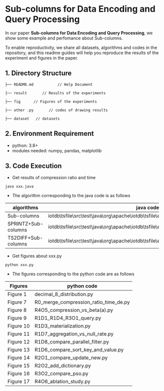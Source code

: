 # Sub-columns for Data Encoding and Query Processing

In our paper **Sub-columns for Data Encoding and Query Processing**, we show some example and perfomance about Sub-columns.

To enable reproductivity, we share all datasets, algorithms and codes in the repository, and this readme guides will help you reproduce the results of the experiment and figures in the paper.

## 1. Directory Structure

    ├── README.md           // Help Document

    ├── result       // Results of the experiments

    ├── fig      // Figures of the experiments

    ├── other .py       // codes of drawing results

    ├── dataset   // datasets

## 2. Environment Requirement

- python: 3.8+
- modules needed: numpy, pandas, matplotlib

## 3. Code Execution

- Get results of compression ratio and time

```shell
java xxx.java
```

- The algorithm corresponding to the java code is as follows

| algorithms          | java code                                                                             |
| ------------------- | ------------------------------------------------------------------------------------- |
| Sub-columns         | iotdb\tsfile\src\test\java\org\apache\iotdb\tsfile\encoding\SubcolumnTest.java        |
| SPRINTZ+Sub-columns | iotdb\tsfile\src\test\java\org\apache\iotdb\tsfile\encoding\SPRINTZSubcolumnTest.java |
| TS2DIFF+Sub-columns | iotdb\tsfile\src\test\java\org\apache\iotdb\tsfile\encoding\TSDIFFSubcolumnTest.java  |

- Get figures about xxx.py

```shell
python xxx.py
```

- The figures corresponding to the python code are as follows

| Figures   | python code                           |
| --------- | ------------------------------------- |
| Figure 1  | decimal_8_distribution.py             |
| Figure 7  | R0_merge_compression_ratio_time_de.py |
| Figure 8  | R4O5_compression_vs_beta(a).py        |
| Figure 9  | R1D1_R1D4_R3O1_query.py               |
| Figure 10 | R1D3_materialization.py               |
| Figure 11 | R1D7_aggregation_vs_null_rate.py      |
| Figure 12 | R1D8_compare_parallel_filter.py       |
| Figure 13 | R1D6_compare_sort_key_and_value.py    |
| Figure 14 | R2O1_compare_update_new.py            |
| Figure 15 | R2O2_add_dictionary.py                |
| Figure 16 | R3O2_compare_pso.py                   |
| Figure 17 | R4O6_ablation_study.py                |
